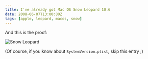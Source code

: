 ```yaml
---
title: I've already got Mac OS Snow Leopard 10.6
date: 2008-06-07T13:00:00Z
tags: [apple, leopard, macos, snow]
---
```


And this is the proof:

![Snow Leopard](/posts/2008-06-07-i-ve-already-got-mac-os-snow-leopard-10-6/os_x_10.6.png)

(Of course, if you know about `SystemVersion.plist`, skip this entry ;)
